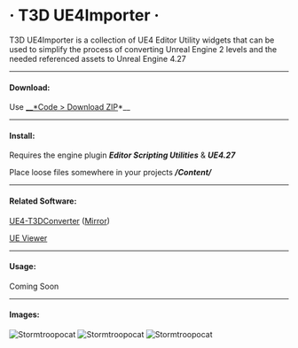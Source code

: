 # &middot; T3D UE4Importer &middot;


T3D UE4Importer is a collection of UE4 Editor Utility widgets that can be used to simplify the process of converting Unreal Engine 2 levels and the needed referenced assets to Unreal Engine 4.27

---
#### Download:

Use [__*Code > Download ZIP](https://github.com/RareKiwi/T3D_UE4Importer/archive/refs/heads/main.zip)*__

---
#### Install:

Requires the engine plugin __*Editor Scripting Utilities*__ & __*UE4.27*__

Place loose files somewhere in your projects __*/Content/*__

---
#### Related Software:

[UE4-T3DConverter](https://forums.unrealengine.com/t/tool-ue4-t3d-converter-for-bsp-brushes/4057)
([Mirror](https://drive.google.com/file/d/1JA8__aWtyCOZEmQXkwmSCT_SESt6y0At/view?usp=sharing))

[UE Viewer](https://www.gildor.org/en/projects/umodel#files)

---
#### Usage:
Coming Soon

---
#### Images:

![Stormtroopocat](https://imgur.com/g5rgkG6.png "EUW_T3D_ActorImporter")
![Stormtroopocat](https://imgur.com/pA5uREG.png "EUW_LightHelper")
![Stormtroopocat](https://imgur.com/Vf9AKkZ.png "EUW_ImportFBX")
